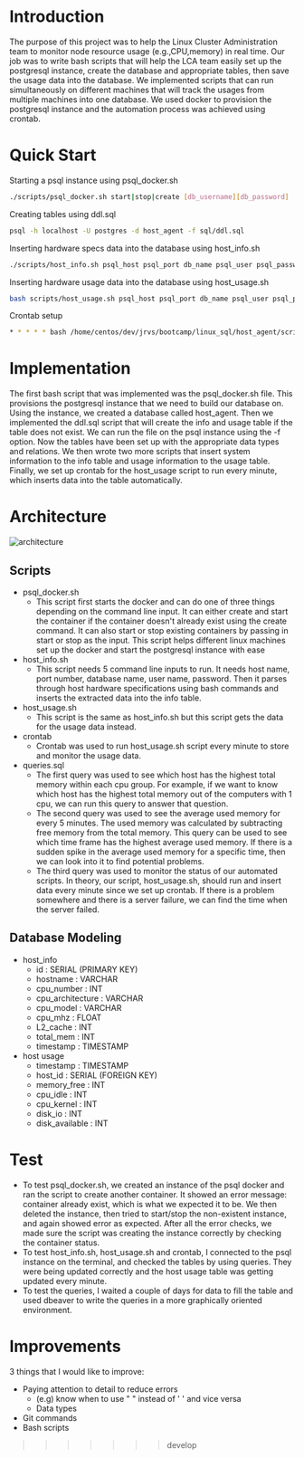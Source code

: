 # Introduction

The purpose of this project was to help 
the Linux Cluster Administration team to 
monitor node resource usage (e.g.,CPU,memory)
in real time. Our job was to write bash scripts that will
help the LCA team easily set up the postgresql instance, 
create the database and appropriate tables,
then save the usage data into the database. 
We implemented scripts that can run 
simultaneously on different machines that will
track the usages from multiple machines into 
one database. We used docker to provision the
postgresql instance and the automation process was achieved
using crontab. 

# Quick Start

Starting a psql instance using psql_docker.sh
```bash
./scripts/psql_docker.sh start|stop|create [db_username][db_password]

```
Creating tables using ddl.sql
```bash
psql -h localhost -U postgres -d host_agent -f sql/ddl.sql
```
Inserting hardware specs data into the database using host_info.sh
```bash
./scripts/host_info.sh psql_host psql_port db_name psql_user psql_password
```
Inserting hardware usage data into the database using host_usage.sh
```bash
bash scripts/host_usage.sh psql_host psql_port db_name psql_user psql_password

```
Crontab setup
```bash
* * * * * bash /home/centos/dev/jrvs/bootcamp/linux_sql/host_agent/scripts/host_usage.sh localhost 5432 host_agent postgres password > /tmp/host_usage.log
```
# Implementation

The first bash script that was implemented was the 
psql_docker.sh file. This provisions the postgresql instance
that we need to build our database on. Using the instance, we 
created a database called host_agent. Then we implemented
the ddl.sql script that will create the info and usage table if the table does not exist.
We can run the file on the psql instance using the -f option. Now the tables have been
set up with the appropriate data types and relations. We then wrote two more scripts that insert
system information to the info table and usage information to the usage table. Finally, we set up crontab 
for the host_usage script to run every minute, which inserts data into the table automatically.

# Architecture

![architecture](https://user-images.githubusercontent.com/91636946/151421004-f243b09c-8e28-42e5-8402-dc6008df3030.png)

## Scripts

- psql_docker.sh 
  - This script first starts the docker
  and can do one of three things depending on the command line input. It can either create and start the container
  if the container doesn't already exist using the create command. It can also start or stop existing
  containers by passing in start or stop as the input. This script helps different linux machines set 
  up the docker and start the postgresql instance with ease 
- host_info.sh 
  - This script needs 5 command line inputs to run. It needs host name,
port number, database name, user name, password. Then it parses through 
host hardware specifications using bash commands and inserts 
the extracted data into the info table.
- host_usage.sh  
  - This script is the same as host_info.sh but 
this script gets the data for the usage data instead. 
- crontab 
  - Crontab was used to run host_usage.sh script every minute
to store and monitor the usage data.
- queries.sql 
  - The first query was used to see which host has the highest
total memory within each cpu group. For example, if we want to know
which host has the highest total memory out of the computers with 1 cpu, we can run this
query to answer that question.
  - The second query was used to see the average used memory for every 5 minutes.
The used memory was calculated by subtracting free memory from the total memory.
This query can be used to see which time frame has the highest average used memory. 
If there is a sudden spike in the average used memory for a specific time, then we can 
look into it to find potential problems.
  - The third query was used to monitor the status of our automated scripts.
In theory, our script, host_usage.sh, should run and insert data every minute since we set up crontab.
If there is a problem somewhere and there is a server failure, we can find the time
when the server failed.

## Database Modeling

- host_info
  - id : SERIAL (PRIMARY KEY)
  - hostname : VARCHAR
  - cpu_number : INT
  - cpu_architecture : VARCHAR
  - cpu_model : VARCHAR
  - cpu_mhz : FLOAT
  - L2_cache : INT
  - total_mem : INT
  - timestamp : TIMESTAMP
- host usage
  - timestamp : TIMESTAMP
  - host_id : SERIAL (FOREIGN KEY)
  - memory_free : INT
  - cpu_idle : INT
  - cpu_kernel : INT
  - disk_io : INT
  - disk_available : INT

# Test

- To test psql_docker.sh, we created an instance 
of the psql docker and ran the script to create another container.
It showed an error message: container already exist, 
which is what we expected it to be. We then deleted the instance, 
then tried to start/stop the non-existent instance, and again showed 
error as expected. After all the error checks, we made sure the script was creating the instance correctly
by checking the container status.
- To test host_info.sh, host_usage.sh and crontab, I connected
to the psql instance on the terminal, and checked the tables
by using queries. They were being updated correctly and the host usage table
was getting updated every minute.
- To test the queries, I waited a couple of days for data to fill the table 
and used dbeaver to write the queries in a more graphically oriented environment.

# Improvements

3 things that I would like to improve:
- Paying attention to detail to reduce errors
  - (e.g) know when to use " " instead of ' ' and vice versa
  - Data types
- Git commands 
- Bash scripts


>>>>>>> develop
